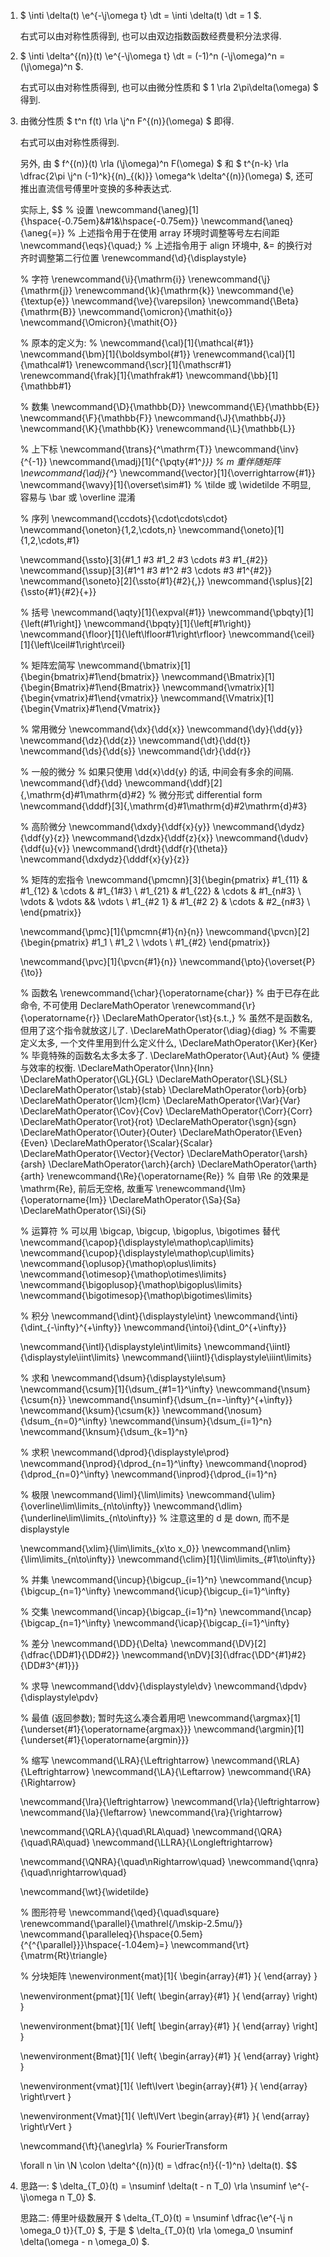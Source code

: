 1. $ \inti \delta(t) \e^{-\j\omega t} \dt = \inti \delta(t) \dt = 1 $.

   右式可以由对称性质得到, 也可以由双边指数函数经费曼积分法求得.

2. $ \inti \delta^{(n)}(t) \e^{-\j\omega t} \dt = (-1)^n (-\j\omega)^n = (\j\omega)^n $.

   右式可以由对称性质得到, 也可以由微分性质和 $ 1 \rla 2\pi\delta(\omega) $ 得到.

3. 由微分性质 $ t^n f(t) \rla \j^n F^{(n)}(\omega) $ 即得.

   右式可以由对称性质得到.

   另外, 由 $ f^{(n)}(t) \rla (\j\omega)^n F(\omega) $ 和 $ t^{n-k} \rla \dfrac{2\pi \j^n (-1)^k}{(n)_{(k)}} \omega^k \delta^{(n)}(\omega) $, 还可推出直流信号傅里叶变换的多种表达式.

   实际上,
   $$
   % 设置
   \newcommand{\aneg}[1]{\hspace{-0.75em}&#1&\hspace{-0.75em}}
   \newcommand{\aneq}{\aneg{=}}
   % 上述指令用于在使用 array 环境时调整等号左右间距
   \newcommand{\eqs}{\quad\;}
   % 上述指令用于 align 环境中, &= 的换行对齐时调整第二行位置
   \renewcommand{\d}{\displaystyle}
   
   % 字符
   \renewcommand{\i}{\mathrm{i}}
   \renewcommand{\j}{\mathrm{j}}
   \renewcommand{\k}{\mathrm{k}}
   \newcommand{\e}{\textup{e}}
   \newcommand{\ve}{\varepsilon}
   \newcommand{\Beta}{\mathrm{B}}
   \newcommand{\omicron}{\mathit{o}}
   \newcommand{\Omicron}{\mathit{O}}
   
   % 原本的定义为:
   % \newcommand{\cal}[1]{\mathcal{#1}}
   \newcommand{\bm}[1]{\boldsymbol{#1}}
   \renewcommand{\cal}[1]{\mathcal#1}
   \renewcommand{\scr}[1]{\mathscr#1}
   \renewcommand{\frak}[1]{\mathfrak#1}
   \newcommand{\bb}[1]{\mathbb#1}
   
   % 数集
   \newcommand{\D}{\mathbb{D}}
   \newcommand{\E}{\mathbb{E}}
   \newcommand{\F}{\mathbb{F}}
   \newcommand{\J}{\mathbb{J}}
   \newcommand{\K}{\mathbb{K}}
   \renewcommand{\L}{\mathbb{L}}
   
   % 上下标
   \newcommand{\trans}{^\mathrm{T}}
   \newcommand{\inv}{^{-1}}
   \newcommand{\madj}[1]{^{\pqty{#1^*}}}	% m 重伴随矩阵
   \newcommand{\adj}{^*}
   \newcommand{\vector}[1]{\overrightarrow{#1}}
   \newcommand{\wavy}[1]{\overset\sim#1}	% \tilde 或 \widetilde 不明显, 容易与 \bar 或 \overline 混淆
   
   % 序列
   \newcommand{\ccdots}{\cdot\cdots\cdot}
   \newcommand{\oneton}{1,2,\cdots,n}
   \newcommand{\oneto}[1]{1,2,\cdots,#1}
   
   \newcommand{\ssto}[3]{#1_1 #3 #1_2 #3 \cdots #3 #1_{#2}}
   \newcommand{\ssup}[3]{#1^1 #3 #1^2 #3 \cdots #3 #1^{#2}}
   \newcommand{\soneto}[2]{\ssto{#1}{#2}{,}}
   \newcommand{\splus}[2]{\ssto{#1}{#2}{+}}
   
   % 括号
   \newcommand{\aqty}[1]{\expval{#1}}
   \newcommand{\pbqty}[1]{\left(#1\right]}
   \newcommand{\bpqty}[1]{\left[#1\right)}
   \newcommand{\floor}[1]{\left\lfloor#1\right\rfloor}
   \newcommand{\ceil}[1]{\left\lceil#1\right\rceil}
   
   % 矩阵宏简写
   \newcommand{\bmatrix}[1]{\begin{bmatrix}#1\end{bmatrix}}
   \newcommand{\Bmatrix}[1]{\begin{Bmatrix}#1\end{Bmatrix}}
   \newcommand{\vmatrix}[1]{\begin{vmatrix}#1\end{vmatrix}}
   \newcommand{\Vmatrix}[1]{\begin{Vmatrix}#1\end{Vmatrix}}
   
   % 常用微分
   \newcommand{\dx}{\dd{x}}
   \newcommand{\dy}{\dd{y}}
   \newcommand{\dz}{\dd{z}}
   \newcommand{\dt}{\dd{t}}
   \newcommand{\ds}{\dd{s}}
   \newcommand{\dr}{\dd{r}}
   
   % 一般的微分
   % 如果只使用 \dd{x}\dd{y} 的话, 中间会有多余的间隔.
   \newcommand{\df}{\dd}
   \newcommand{\ddf}[2]{\,\mathrm{d}#1\mathrm{d}#2}	% 微分形式 differential form
   \newcommand{\dddf}[3]{\,\mathrm{d}#1\mathrm{d}#2\mathrm{d}#3}
   
   % 高阶微分
   \newcommand{\dxdy}{\ddf{x}{y}}
   \newcommand{\dydz}{\ddf{y}{z}}
   \newcommand{\dzdx}{\ddf{z}{x}}
   \newcommand{\dudv}{\ddf{u}{v}}
   \newcommand{\drdt}{\ddf{r}{\theta}}
   \newcommand{\dxdydz}{\dddf{x}{y}{z}}
   
   % 矩阵的宏指令
   \newcommand{\pmcmn}[3]{\begin{pmatrix}
   	#1_{11} & #1_{12} & \cdots & #1_{1#3} \\
   	#1_{21} & #1_{22} & \cdots & #1_{n#3} \\
   	\vdots & \vdots && \vdots \\
   	#1_{#2 1} & #1_{#2 2} & \cdots & #2_{n#3} \\
   \end{pmatrix}}
   
   \newcommand{\pmc}[1]{\pmcmn{#1}{n}{n}}
   \newcommand{\pvcn}[2]{\begin{pmatrix}
   	#1_1 \\ #1_2 \\ \vdots \\ #1_{#2}
   \end{pmatrix}}
   
   \newcommand{\pvc}[1]{\pvcn{#1}{n}}
   \newcommand{\pto}{\overset{P}{\to}}
   
   % 函数名
   \renewcommand{\char}{\operatorname{char}}	% 由于已存在此命令, 不可使用 DeclareMathOperator
   \renewcommand{\r}{\operatorname{r}}
   \DeclareMathOperator{\st}{s.t.\,}	% 虽然不是函数名, 但用了这个指令就放这儿了.
   \DeclareMathOperator{\diag}{diag}	% 不需要定义太多, 一个文件里用到什么定义什么,
   \DeclareMathOperator{\Ker}{Ker}		% 毕竟特殊的函数名太多太多了.
   \DeclareMathOperator{\Aut}{Aut}		% 便捷与效率的权衡.
   \DeclareMathOperator{\Inn}{Inn}
   \DeclareMathOperator{\GL}{GL}
   \DeclareMathOperator{\SL}{SL}
   \DeclareMathOperator{\stab}{stab}
   \DeclareMathOperator{\orb}{orb}
   \DeclareMathOperator{\lcm}{lcm}
   \DeclareMathOperator{\Var}{Var}
   \DeclareMathOperator{\Cov}{Cov}
   \DeclareMathOperator{\Corr}{Corr}
   \DeclareMathOperator{\rot}{rot}
   \DeclareMathOperator{\sgn}{sgn}
   \DeclareMathOperator{\Outer}{Outer}
   \DeclareMathOperator{\Even}{Even}
   \DeclareMathOperator{\Scalar}{Scalar}
   \DeclareMathOperator{\Vector}{Vector}
   \DeclareMathOperator{\arsh}{arsh}
   \DeclareMathOperator{\arch}{arch}
   \DeclareMathOperator{\arth}{arth}
   \renewcommand{\Re}{\operatorname{Re}}	% 自带 \Re 的效果是 \mathrm{Re}, 前后无空格, 故重写
   \renewcommand{\Im}{\operatorname{Im}}
   \DeclareMathOperator{\Sa}{Sa}
   \DeclareMathOperator{\Si}{Si}
   
   % 运算符
   % 可以用 \bigcap, \bigcup, \bigoplus, \bigotimes 替代
   \newcommand{\capop}{\displaystyle\mathop\cap\limits}
   \newcommand{\cupop}{\displaystyle\mathop\cup\limits}
   \newcommand{\oplusop}{\mathop\oplus\limits}
   \newcommand{\otimesop}{\mathop\otimes\limits}
   \newcommand{\bigoplusop}{\mathop\bigoplus\limits}
   \newcommand{\bigotimesop}{\mathop\bigotimes\limits}
   
   % 积分
   \newcommand{\dint}{\displaystyle\int}
   \newcommand{\inti}{\dint_{-\infty}^{+\infty}}
   \newcommand{\intoi}{\dint_0^{+\infty}}
   
   \newcommand{\intl}{\displaystyle\int\limits}
   \newcommand{\iintl}{\displaystyle\iint\limits}
   \newcommand{\iiintl}{\displaystyle\iiint\limits}
   
   % 求和
   \newcommand{\dsum}{\displaystyle\sum}
   \newcommand{\csum}[1]{\dsum_{#1=1}^\infty}
   \newcommand{\nsum}{\csum{n}}
   \newcommand{\nsuminf}{\dsum_{n=-\infty}^{+\infty}}
   \newcommand{\ksum}{\csum{k}}
   \newcommand{\nosum}{\dsum_{n=0}^\infty}
   \newcommand{\insum}{\dsum_{i=1}^n}
   \newcommand{\knsum}{\dsum_{k=1}^n}
   
   % 求积
   \newcommand{\dprod}{\displaystyle\prod}
   \newcommand{\nprod}{\dprod_{n=1}^\infty}
   \newcommand{\noprod}{\dprod_{n=0}^\infty}
   \newcommand{\inprod}{\dprod_{i=1}^n}
   
   % 极限
   \newcommand{\liml}{\lim\limits}
   \newcommand{\ulim}{\overline\lim\limits_{n\to\infty}}
   \newcommand{\dlim}{\underline\lim\limits_{n\to\infty}}
   % 注意这里的 d 是 down, 而不是 displaystyle
   
   \newcommand{\xlim}{\lim\limits_{x\to x_0}}
   \newcommand{\nlim}{\lim\limits_{n\to\infty}}
   \newcommand{\clim}[1]{\lim\limits_{#1\to\infty}}
   
   % 并集
   \newcommand{\incup}{\bigcup_{i=1}^n}
   \newcommand{\ncup}{\bigcup_{n=1}^\infty}
   \newcommand{\icup}{\bigcup_{i=1}^\infty}
   
   % 交集
   \newcommand{\incap}{\bigcap_{i=1}^n}
   \newcommand{\ncap}{\bigcap_{n=1}^\infty}
   \newcommand{\icap}{\bigcap_{i=1}^\infty}
   
   % 差分
   \newcommand{\DD}{\Delta}
   \newcommand{\DV}[2]{\dfrac{\DD#1}{\DD#2}}
   \newcommand{\nDV}[3]{\dfrac{\DD^{#1}#2}{\DD#3^{#1}}}
   
   % 求导
   \newcommand{\ddv}{\displaystyle\dv}
   \newcommand{\dpdv}{\displaystyle\pdv}
   
   % 最值 (返回参数); 暂时先这么凑合着用吧
   \newcommand{\argmax}[1]{\underset{#1}{\operatorname{argmax}}}
   \newcommand{\argmin}[1]{\underset{#1}{\operatorname{argmin}}}
   
   % 缩写
   \newcommand{\LRA}{\Leftrightarrow}
   \newcommand{\RLA}{\Leftrightarrow}
   \newcommand{\LA}{\Leftarrow}
   \newcommand{\RA}{\Rightarrow}
   
   \newcommand{\lra}{\leftrightarrow}
   \newcommand{\rla}{\leftrightarrow}
   \newcommand{\la}{\leftarrow}
   \newcommand{\ra}{\rightarrow}
   
   \newcommand{\QRLA}{\quad\RLA\quad}
   \newcommand{\QRA}{\quad\RA\quad}
   \newcommand{\LLRA}{\Longleftrightarrow}
   
   \newcommand{\QNRA}{\quad\nRightarrow\quad}
   \newcommand{\qnra}{\quad\nrightarrow\quad}
   
   \newcommand{\wt}{\widetilde}
   
   % 图形符号
   \newcommand{\qed}{\quad\square}
   \renewcommand{\parallel}{\mathrel{/\mskip-2.5mu/}}
   \newcommand{\paralleleq}{\hspace{0.5em}{^{^{\parallel}}}\hspace{-1.04em}=}
   \newcommand{\rt}{\matrm{Rt}\triangle}
   
   % 分块矩阵
   \newenvironment{mat}[1]{
   	\begin{array}{#1}
   }{
   	\end{array}
   }
   
   \newenvironment{pmat}[1]{
   	\left( \begin{array}{#1}
   }{
   	\end{array} \right)
   }
   
   \newenvironment{bmat}[1]{
   	\left[ \begin{array}{#1}
   }{
   	\end{array} \right]
   }
   
   \newenvironment{Bmat}[1]{
   	\left\{ \begin{array}{#1}
   }{
   	\end{array} \right\}
   }
   
   \newenvironment{vmat}[1]{
   	\left\lvert \begin{array}{#1}
   }{
   	\end{array} \right\rvert
   }
   
   \newenvironment{Vmat}[1]{
   	\left\lVert \begin{array}{#1}
   }{
   	\end{array} \right\rVert
   }
   
   \newcommand{\ft}{\aneg\rla} % FourierTransform
   
   
   
   
   
   \forall n \in \N \colon \delta^{(n)}(t) = \dfrac{n!}{(-1)^n} \delta(t).
   $$

4. 思路一: $ \delta_{T_0}(t) = \nsuminf \delta(t - n T_0) \rla \nsuminf \e^{-\j\omega n T_0} $.

   思路二: 傅里叶级数展开 $ \delta_{T_0}(t) = \nsuminf \dfrac{\e^{-\j n \omega_0 t}}{T_0} $, 于是 $ \delta_{T_0}(t) \rla \omega_0 \nsuminf \delta(\omega - n \omega_0) $.